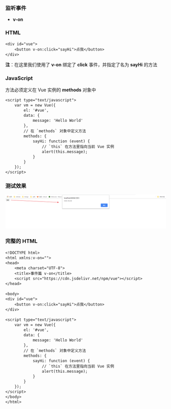 ### 监听事件

- **v-on**

### HTML

```
<div id="vue">
    <button v-on:click="sayHi">点我</button>
</div>
```

**注**：在这里我们使用了 **v-on** 绑定了 **click** 事件，并指定了名为 **sayHi** 的方法

### JavaScript

方法必须定义在 Vue 实例的 **methods** 对象中

```
<script type="text/javascript">
    var vm = new Vue({
        el: '#vue',
        data: {
            message: 'Hello World'
        },
        // 在 `methods` 对象中定义方法
        methods: {
            sayHi: function (event) {
                // `this` 在方法里指向当前 Vue 实例
                alert(this.message);
            }
        }
    });
</script>
```

### 测试效果

![](../img/10-00000019.png)

### 完整的 HTML

```
<!DOCTYPE html>
<html xmlns:v-on="">
<head>
    <meta charset="UTF-8">
    <title>事件篇 v-on</title>
    <script src="https://cdn.jsdelivr.net/npm/vue"></script>
</head>

<body>
<div id="vue">
    <button v-on:click="sayHi">点我</button>
</div>

<script type="text/javascript">
    var vm = new Vue({
        el: '#vue',
        data: {
            message: 'Hello World'
        },
        // 在 `methods` 对象中定义方法
        methods: {
            sayHi: function (event) {
                // `this` 在方法里指向当前 Vue 实例
                alert(this.message);
            }
        }
    });
</script>
</body>
</html>
```
